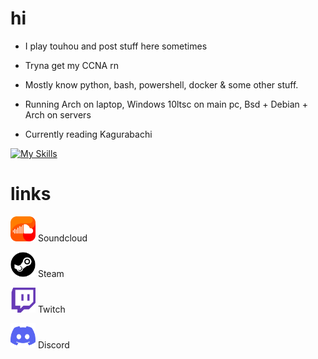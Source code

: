 # hi

- I play touhou and post stuff here sometimes

- Tryna get my CCNA rn

- Mostly know python, bash, powershell, docker & some other stuff. 

- Running Arch on laptop, Windows 10ltsc on main pc, Bsd + Debian + Arch on servers

- Currently reading Kagurabachi

[![My Skills](https://skillicons.dev/icons?i=arch,python,bash,neovim,linux,powershell,windows,docker)](https://skillicons.dev)



# links
[<img  width="40px" src="assets/soundcloud.png" />](https://soundcloud.com/fruit-salad-162533379/likes) Soundcloud

[<img  width="40px" src="assets/steam.png" />](https://steamcommunity.com/profiles/76561198983419915/) Steam

[<img  width="40px" src="assets/twitch.png" />](https://www.twitch.tv/fruitsaladchan) Twitch

[<img  width="40px" src="assets/discord.png" />](https://discordapp.com/users/496431451588395021) Discord


